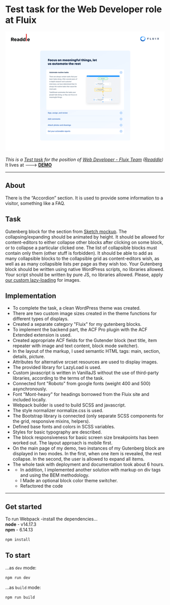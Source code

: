 # Test task for the Web Developer role at Fluix
[![](wp-content/themes/fluix/screenshot.png)](http://2523931.dglance.web.hosting-test.net/)

*This is a [Test task](https://docs.google.com/document/d/1LZDVfFUh8_Kb-4LcsiHk4ez1tjVZkClt_B7P8EcI210/edit) for the position of [Web Developer - Fluix Team](https://djinni.co/jobs/495298-web-developer-fluix-team/) ([Readdle](https://readdle.com/))* <br/>
It lives at ---> [<b>DEMO</b>](http://2523931.dglance.web.hosting-test.net/)

---

## About
There is the “Accordion” section. It is used to provide some information to a visitor, something like a FAQ.
## Task
Gutenberg block for the section from [Sketch mockup](https://www.sketch.com/s/ed3563a0-853f-4f73-8e14-5f7a0adccca3/a/Myb9A7W). The collapsing/expanding should be animated by height. It should be allowed for content-editors to either collapse other blocks after clicking on some block, or to collapse a particular clicked one. The list of collapsible blocks must contain only them (other stuff is forbidden). It should be able to add as many collapsible blocks to the collapsible grid as content-editors wish, as well as as many collapsible lists per page as they wish too. Your Gutenberg block should be written using native WordPress scripts, no libraries allowed. Your script should be written by pure JS, no libraries allowed. Please, apply [our custom lazy-loading](https://drive.google.com/drive/folders/1ZzYOkMIN7CpigYWyLcyfLjNOPUuvjJYb) for images.
## Implementation
<ul>
<li>To complete the task, a clean WordPress theme was created.</li>
<li>There are two custom image sizes created in the theme functions for different types of displays.</li>
<li>Created a separate category "Fluix" for my gutenberg blocks.</li>
<li>To implement the backend part, the ACF Pro plugin with the ACF Extended extension is used.</li>
<li>Created appropriate ACF fields for the Gutender block (text title, item repeater with image and text content, block mode switcher).</li>
<li>In the layout of the markup, I used semantic HTML tags: main, section, details, picture.</li>
<li>Attributes for alternative srcset resources are used to display images.</li>
<li>The provided library for LazyLoad is used.</li>
<li>Custom javascript is written in VanillaJS without the use of third-party libraries, according to the terms of the task.</li>
<li>Connected font "Roboto" from google fonts (weight 400 and 500) asynchronously.</li>
<li>Font "Mont-heavy" for headings borrowed from the Fluix site and included locally.</li>
<li>Webpack builder is used to build SCSS and javascript.</li>
<li>The style normalizer normalize.css is used.</li>
<li>The Bootstrap library is connected (only separate SCSS components for the grid, responsive mixins, helpers).</li>
<li>Defined base fonts and colors in SCSS variables.</li>
<li>Styles for basic typography are described.</li>
<li>The block responsiveness for basic screen size breakpoints has been worked out. The layout approach is mobile first.</li>
<li>On the main page of my demo, two instances of my Gutenberg block are displayed in two modes. In the first, when one item is revealed, the rest collapse. In the second, the user is allowed to expand all items.</li>
<li>The whole task with deployment and documentation took about 6 hours.</li>
<li>
    <ul>
        <li>In addition, I implemented another solution with markup on div tags and using the BEM methodology.</li>
        <li>I Made an optional block color theme switcher.</li>
        <li>Refactored the code</li>
    </ul>
</li>
</ul>

---

## Get started

To run Webpack  -install the dependencies...<br/>
<b>node</b> - v14.17.3<br/>
<b>npm</b> - 6.14.13


```bash
npm install
```

## To start

...as `dev` mode:

```bash
npm run dev
```

...as `build` mode:

```bash
npm run build
```
